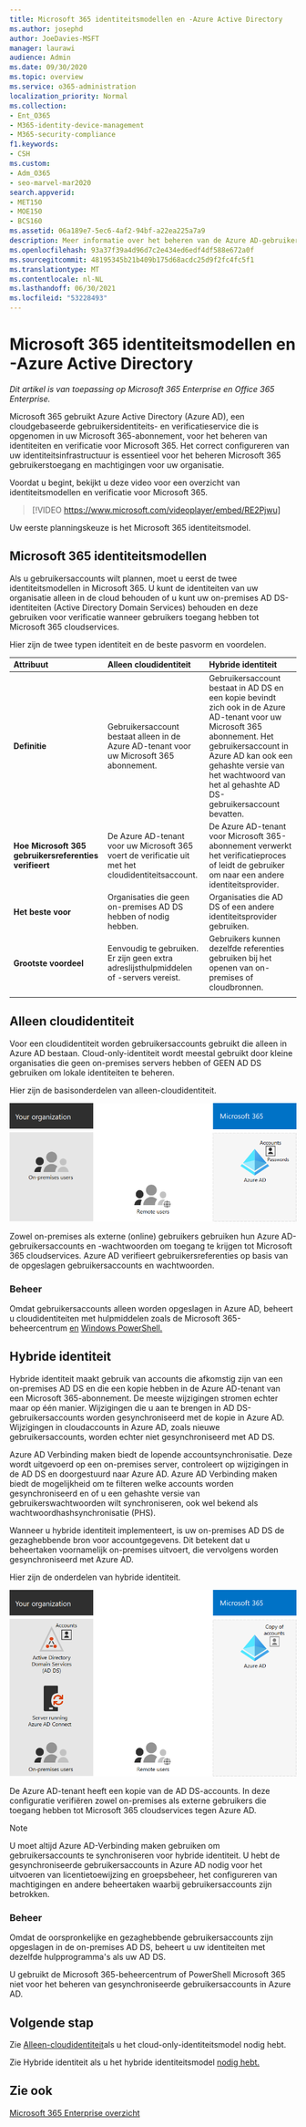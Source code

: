 ```yaml
---
title: Microsoft 365 identiteitsmodellen en -Azure Active Directory
ms.author: josephd
author: JoeDavies-MSFT
manager: laurawi
audience: Admin
ms.date: 09/30/2020
ms.topic: overview
ms.service: o365-administration
localization_priority: Normal
ms.collection:
- Ent_O365
- M365-identity-device-management
- M365-security-compliance
f1.keywords:
- CSH
ms.custom:
- Adm_O365
- seo-marvel-mar2020
search.appverid:
- MET150
- MOE150
- BCS160
ms.assetid: 06a189e7-5ec6-4af2-94bf-a22ea225a7a9
description: Meer informatie over het beheren van de Azure AD-gebruikersidentiteitsservice in Microsoft 365 met behulp van alleen-cloud- of hybride identiteitsmodellen.
ms.openlocfilehash: 93a37f39a4d96d7c2e434ed6edf4df588e672a0f
ms.sourcegitcommit: 48195345b21b409b175d68acdc25d9f2fc4fc5f1
ms.translationtype: MT
ms.contentlocale: nl-NL
ms.lasthandoff: 06/30/2021
ms.locfileid: "53228493"
---
```

# <a name="microsoft-365-identity-models-and-azure-active-directory"></a>Microsoft 365 identiteitsmodellen en -Azure Active Directory

*Dit artikel is van toepassing op Microsoft 365 Enterprise en Office 365 Enterprise.*

Microsoft 365 gebruikt Azure Active Directory (Azure AD), een cloudgebaseerde gebruikersidentiteits- en verificatieservice die is opgenomen in uw Microsoft 365-abonnement, voor het beheren van identiteiten en verificatie voor Microsoft 365. Het correct configureren van uw identiteitsinfrastructuur is essentieel voor het beheren Microsoft 365 gebruikerstoegang en machtigingen voor uw organisatie.

Voordat u begint, bekijkt u deze video voor een overzicht van identiteitsmodellen en verificatie voor Microsoft 365.

<p> </p>

> [!VIDEO https://www.microsoft.com/videoplayer/embed/RE2Pjwu]

Uw eerste planningskeuze is het Microsoft 365 identiteitsmodel.

## <a name="microsoft-365-identity-models"></a>Microsoft 365 identiteitsmodellen

Als u gebruikersaccounts wilt plannen, moet u eerst de twee identiteitsmodellen in Microsoft 365. U kunt de identiteiten van uw organisatie alleen in de cloud behouden of u kunt uw on-premises AD DS-identiteiten (Active Directory Domain Services) behouden en deze gebruiken voor verificatie wanneer gebruikers toegang hebben tot Microsoft 365 cloudservices.

Hier zijn de twee typen identiteit en de beste pasvorm en voordelen.

| Attribuut | Alleen cloudidentiteit | Hybride identiteit |
|:-------|:-----|:-----|
| **Definitie** | Gebruikersaccount bestaat alleen in de Azure AD-tenant voor uw Microsoft 365 abonnement. | Gebruikersaccount bestaat in AD DS en een kopie bevindt zich ook in de Azure AD-tenant voor uw Microsoft 365 abonnement. Het gebruikersaccount in Azure AD kan ook een gehashte versie van het wachtwoord van het al gehashte AD DS-gebruikersaccount bevatten. |
| **Hoe Microsoft 365 gebruikersreferenties verifieert** | De Azure AD-tenant voor uw Microsoft 365 voert de verificatie uit met het cloudidentiteitsaccount. | De Azure AD-tenant voor Microsoft 365-abonnement verwerkt het verificatieproces of leidt de gebruiker om naar een andere identiteitsprovider. |
| **Het beste voor** | Organisaties die geen on-premises AD DS hebben of nodig hebben. | Organisaties die AD DS of een andere identiteitsprovider gebruiken. |
| **Grootste voordeel** | Eenvoudig te gebruiken. Er zijn geen extra adreslijsthulpmiddelen of -servers vereist. | Gebruikers kunnen dezelfde referenties gebruiken bij het openen van on-premises of cloudbronnen. |
||||

## <a name="cloud-only-identity"></a>Alleen cloudidentiteit

Voor een cloudidentiteit worden gebruikersaccounts gebruikt die alleen in Azure AD bestaan. Cloud-only-identiteit wordt meestal gebruikt door kleine organisaties die geen on-premises servers hebben of GEEN AD DS gebruiken om lokale identiteiten te beheren.

Hier zijn de basisonderdelen van alleen-cloudidentiteit.

![Basisonderdelen van alleen-cloudidentiteit](../media/about-microsoft-365-identity/cloud-only-identity.png)

Zowel on-premises als externe (online) gebruikers gebruiken hun Azure AD-gebruikersaccounts en -wachtwoorden om toegang te krijgen tot Microsoft 365 cloudservices. Azure AD verifieert gebruikersreferenties op basis van de opgeslagen gebruikersaccounts en wachtwoorden.

### <a name="administration"></a>Beheer
Omdat gebruikersaccounts alleen worden opgeslagen in Azure AD, beheert u cloudidentiteiten met hulpmiddelen zoals de Microsoft 365-beheercentrum [en](../admin/add-users/index.yml) [Windows PowerShell.](manage-user-accounts-and-licenses-with-microsoft-365-powershell.md)

## <a name="hybrid-identity"></a>Hybride identiteit

Hybride identiteit maakt gebruik van accounts die afkomstig zijn van een on-premises AD DS en die een kopie hebben in de Azure AD-tenant van een Microsoft 365-abonnement. De meeste wijzigingen stromen echter maar op één manier. Wijzigingen die u aan te brengen in AD DS-gebruikersaccounts worden gesynchroniseerd met de kopie in Azure AD. Wijzigingen in cloudaccounts in Azure AD, zoals nieuwe gebruikersaccounts, worden echter niet gesynchroniseerd met AD DS.

Azure AD Verbinding maken biedt de lopende accountsynchronisatie. Deze wordt uitgevoerd op een on-premises server, controleert op wijzigingen in de AD DS en doorgestuurd naar Azure AD. Azure AD Verbinding maken biedt de mogelijkheid om te filteren welke accounts worden gesynchroniseerd en of u een gehashte versie van gebruikerswachtwoorden wilt synchroniseren, ook wel bekend als wachtwoordhashsynchronisatie (PHS).

Wanneer u hybride identiteit implementeert, is uw on-premises AD DS de gezaghebbende bron voor accountgegevens. Dit betekent dat u beheertaken voornamelijk on-premises uitvoert, die vervolgens worden gesynchroniseerd met Azure AD.

Hier zijn de onderdelen van hybride identiteit.

![Onderdelen van hybride identiteit](../media/about-microsoft-365-identity/hybrid-identity.png)

De Azure AD-tenant heeft een kopie van de AD DS-accounts. In deze configuratie verifiëren zowel on-premises als externe gebruikers die toegang hebben tot Microsoft 365 cloudservices tegen Azure AD.

> [!NOTE]
> U moet altijd Azure AD-Verbinding maken gebruiken om gebruikersaccounts te synchroniseren voor hybride identiteit. U hebt de gesynchroniseerde gebruikersaccounts in Azure AD nodig voor het uitvoeren van licentietoewijzing en groepsbeheer, het configureren van machtigingen en andere beheertaken waarbij gebruikersaccounts zijn betrokken.

### <a name="administration"></a>Beheer

Omdat de oorspronkelijke en gezaghebbende gebruikersaccounts zijn opgeslagen in de on-premises AD DS, beheert u uw identiteiten met dezelfde hulpprogramma's als uw AD DS.

U gebruikt de Microsoft 365-beheercentrum of PowerShell Microsoft 365 niet voor het beheren van gesynchroniseerde gebruikersaccounts in Azure AD.

## <a name="next-step"></a>Volgende stap

Zie [Alleen-cloudidentiteit](cloud-only-identities.md)als u het cloud-only-identiteitsmodel nodig hebt.

Zie Hybride identiteit als u het hybride identiteitsmodel [nodig hebt.](plan-for-directory-synchronization.md)

## <a name="see-also"></a>Zie ook

[Microsoft 365 Enterprise overzicht](microsoft-365-overview.md)
